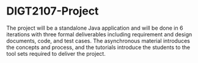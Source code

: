 # DIGT2107-Project
The project will be a standalone Java application and will be done in 6 iterations with three formal deliverables including requirement and design documents, code, and test cases. The asynchronous material introduces the concepts and process, and the tutorials introduce the students to the tool sets required to deliver the project.
